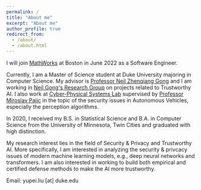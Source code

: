 ```yaml
---
permalink: /
title: "About me"
excerpt: "About me"
author_profile: true
redirect_from: 
  - /about/
  - /about.html
---
```


I will join [MathWorks](https://www.mathworks.com/) at Boston in June 2022 as a Software Engineer. 

Currently, I am a Master of Science student at Duke University majoring in Computer Science. My advisor is [Professor Neil Zhenqiang Gong](https://people.duke.edu/~zg70/) and I am working in [Neil Gong's Research Group](http://gonglab.pratt.duke.edu/) on projects related to Trustworthy AI. I also work at [Cyber-Physical Systems Lab](https://cpsl.pratt.duke.edu/) supervised by [Professor Miroslav Pajic](https://people.duke.edu/~mp275/) in the topic of the security issues in Autonomous Vehicles, especially the perception algorithms. 

In 2020, I received my B.S. in Statistical Science and B.A. in Computer Science from the University of Minnesota, Twin Cities and graduated with high distinction. 

My research interest lies in the field of Security & Privacy and Trustworthy AI. More specifically, I am interested in analyzing the security & privcacy issues of modern machine learning models, e.g., deep neural networks and transformers. I am also interested in working to build both empirical and certified defense methods to make the AI more trustworthy. 

Email: yupei.liu [at] duke.edu
